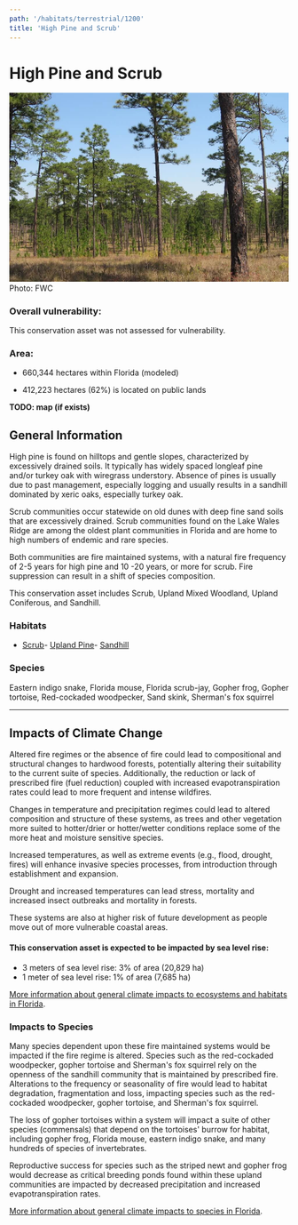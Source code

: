 ```yaml
---
path: '/habitats/terrestrial/1200'
title: 'High Pine and Scrub'
---
```


# High Pine and Scrub

<div id="TopSection">

<div class="header-photo"><img src="1200.jpg" alt="Photo for High Pine and Scrub"/>
<figcaption>Photo: FWC</figcaption></div>

<div>

### Overall vulnerability:

This conservation asset was not assessed for vulnerability.

### Area:

-   660,344 hectares within Florida (modeled)

-   412,223 hectares (62%) is located on public lands



</div>
</div>

**TODO: map (if exists)**

## General Information

High pine is found on hilltops and gentle slopes, characterized by excessively drained soils.  It typically has widely spaced longleaf pine and/or turkey oak with wiregrass understory. Absence of pines is usually due to past management, especially logging and usually results in a sandhill dominated by xeric oaks, especially turkey oak.  

Scrub communities occur statewide on old dunes with deep fine sand soils that are excessively drained. Scrub communities found on the Lake Wales Ridge are among the oldest plant communities in Florida and are home to high numbers of endemic and rare species.  

Both communities are fire maintained systems, with a natural fire frequency of 2-5 years for high pine and 10 -20 years, or more for scrub.  Fire suppression can result in a shift of species composition.

This conservation asset includes  Scrub, Upland Mixed Woodland, Upland Coniferous, and Sandhill.

### Habitats

- [Scrub](/habitats/terrestrial/1210)- [Upland Pine](/habitats/terrestrial/1231)- [Sandhill](/habitats/terrestrial/1240)



### Species

Eastern indigo snake, Florida mouse, Florida scrub-jay, Gopher frog, Gopher tortoise, Red-cockaded woodpecker, Sand skink, Sherman's fox squirrel

<hr />

## Impacts of Climate Change

Altered fire regimes or the absence of fire could lead to compositional and structural changes to hardwood forests, potentially altering their suitability to the current suite of species.  Additionally, the reduction or lack of prescribed fire (fuel reduction) coupled with increased evapotranspiration rates could lead to more frequent and intense wildfires. 

Changes in temperature and precipitation regimes could lead to altered composition and structure of these systems, as trees and other vegetation more suited to hotter/drier or hotter/wetter conditions replace some of the more heat and moisture sensitive species.  

Increased temperatures, as well as extreme events (e.g., flood, drought, fires) will enhance invasive species processes, from introduction through establishment and expansion. 

Drought and increased temperatures can lead stress, mortality and increased insect outbreaks and mortality in forests.  

These systems are also at higher risk of future development as people move out of more vulnerable coastal areas.


#### This conservation asset is expected to be impacted by sea level rise:

- 3 meters of sea level rise: 3% of area (20,829 ha)
- 1 meter of sea level rise: 1% of area (7,685 ha)
    

[More information about general climate impacts to ecosystems and habitats in Florida](/impacts/habitats).

### Impacts to Species

Many species dependent upon these fire maintained systems would be impacted if the fire regime is altered.  Species such as the red-cockaded woodpecker, gopher tortoise and Sherman's fox squirrel rely on the openness of the sandhill community that is maintained by prescribed fire.  Alterations to the frequency or seasonality of fire would lead to habitat degradation, fragmentation and loss, impacting species such as the red-cockaded woodpecker, gopher tortoise, and Sherman's fox squirrel.  

The loss of gopher tortoises within a system will impact a suite of other species (commensals) that depend on the tortoises' burrow for habitat, including gopher frog, Florida mouse, eastern indigo snake, and many hundreds of species of invertebrates.  

Reproductive success for species such as the striped newt and gopher frog would decrease as critical breeding ponds found within these upland communities are impacted by decreased precipitation and increased evapotranspiration rates.

[More information about general climate impacts to species in Florida](/impacts/species).






